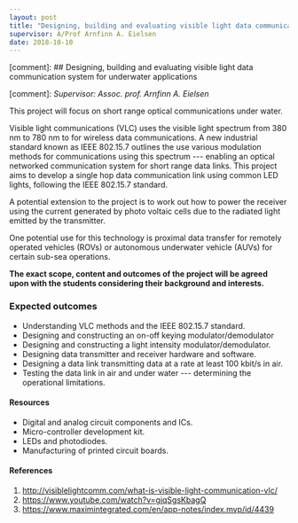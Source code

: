 ```yaml
---
layout: post
title: "Designing, building and evaluating visible light data communication system for underwater applications"
supervisor: A/Prof Arnfinn A. Eielsen
date: 2018-10-10
---
```


[comment]: ## Designing, building and evaluating visible light data communication system for underwater applications

[comment]: *Supervisor: Assoc. prof. Arnfinn A. Eielsen*

This project will focus on short range optical communications under water.

Visible light communications (VLC) uses the visible light spectrum from 380 nm to 780 nm to for wireless data communications. A new industrial standard known as IEEE 802.15.7 outlines the use various modulation methods for communications using this spectrum --- enabling an optical networked communication system for short range data links. This project aims to develop a single hop data communication link using common LED lights, following the IEEE 802.15.7 standard.

A potential extension to the project is to work out how to power the receiver using the current generated by photo voltaic cells due to the radiated light emitted by the transmitter.

One potential use for this technology is proximal data transfer for remotely operated vehicles (ROVs) or autonomous underwater vehicle (AUVs) for certain sub-sea operations.

**The exact scope, content and outcomes of the project will be agreed upon with the students considering their background and interests.**

### Expected outcomes
- Understanding VLC methods and the IEEE 802.15.7 standard.
- Designing and constructing an on-off keying modulator/demodulator
- Designing and constructing a light intensity modulator/demodulator.
- Designing data transmitter and receiver hardware and software.
- Designing a data link transmitting data at a rate at least 100 kbit/s in air.
- Testing the data link in air and under water --- determining the operational limitations.

#### Resources
- Digital and analog circuit components and ICs.
- Micro-controller development kit.
- LEDs and photodiodes.
- Manufacturing of printed circuit boards.

#### References
1. http://visiblelightcomm.com/what-is-visible-light-communication-vlc/
2. https://www.youtube.com/watch?v=gjqSgsKbagQ
3. https://www.maximintegrated.com/en/app-notes/index.mvp/id/4439
